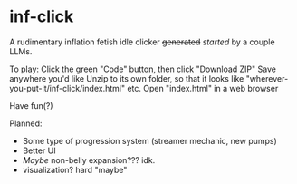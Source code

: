 # inf-click
A rudimentary inflation fetish idle clicker ~~generated~~ *started* by a couple LLMs.

To play:
Click the green "Code" button, then click "Download ZIP"
Save anywhere you'd like
Unzip to its own folder, so that it looks like "wherever-you-put-it/inf-click/index.html" etc.
Open "index.html" in a web browser

Have fun(?)

Planned:
- Some type of progression system (streamer mechanic, new pumps)
- Better UI
- *Maybe* non-belly expansion??? idk.
- visualization? hard "maybe"
